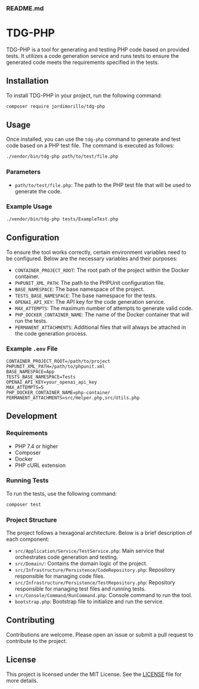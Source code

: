 ### README.md

# TDG-PHP

TDG-PHP is a tool for generating and testing PHP code based on provided tests. It utilizes a code generation service and runs tests to ensure the generated code meets the requirements specified in the tests.

## Installation

To install TDG-PHP in your project, run the following command:

```bash
composer require jordimorillo/tdg-php
```

## Usage

Once installed, you can use the `tdg-php` command to generate and test code based on a PHP test file. The command is executed as follows:

```bash
./vendor/bin/tdg-php path/to/test/file.php
```

### Parameters

- `path/to/test/file.php`: The path to the PHP test file that will be used to generate the code.

### Example Usage

```bash
./vendor/bin/tdg-php tests/ExampleTest.php
```

## Configuration

To ensure the tool works correctly, certain environment variables need to be configured. Below are the necessary variables and their purposes:

- `CONTAINER_PROJECT_ROOT`: The root path of the project within the Docker container.
- `PHPUNIT_XML_PATH`: The path to the PHPUnit configuration file.
- `BASE_NAMESPACE`: The base namespace of the project.
- `TESTS_BASE_NAMESPACE`: The base namespace for the tests.
- `OPENAI_API_KEY`: The API key for the code generation service.
- `MAX_ATTEMPTS`: The maximum number of attempts to generate valid code.
- `PHP_DOCKER_CONTAINER_NAME`: The name of the Docker container that will run the tests.
- `PERMANENT_ATTACHMENTS`: Additional files that will always be attached in the code generation process.

### Example `.env` File

```env
CONTAINER_PROJECT_ROOT=/path/to/project
PHPUNIT_XML_PATH=/path/to/phpunit.xml
BASE_NAMESPACE=App
TESTS_BASE_NAMESPACE=Tests
OPENAI_API_KEY=your_openai_api_key
MAX_ATTEMPTS=5
PHP_DOCKER_CONTAINER_NAME=php-container
PERMANENT_ATTACHMENTS=src/Helper.php,src/Utils.php
```

## Development

### Requirements

- PHP 7.4 or higher
- Composer
- Docker
- PHP cURL extension

### Running Tests

To run the tests, use the following command:

```bash
composer test
```

### Project Structure

The project follows a hexagonal architecture. Below is a brief description of each component:

- `src/Application/Service/TestService.php`: Main service that orchestrates code generation and testing.
- `src/Domain/`: Contains the domain logic of the project.
- `src/Infrastructure/Persistence/CodeRepository.php`: Repository responsible for managing code files.
- `src/Infrastructure/Persistence/TestRepository.php`: Repository responsible for managing test files and running tests.
- `src/Console/Command/RunCommand.php`: Console command to run the tool.
- `bootstrap.php`: Bootstrap file to initialize and run the service.

## Contributing

Contributions are welcome. Please open an issue or submit a pull request to contribute to the project.

## License

This project is licensed under the MIT License. See the [LICENSE](LICENSE) file for more details.
